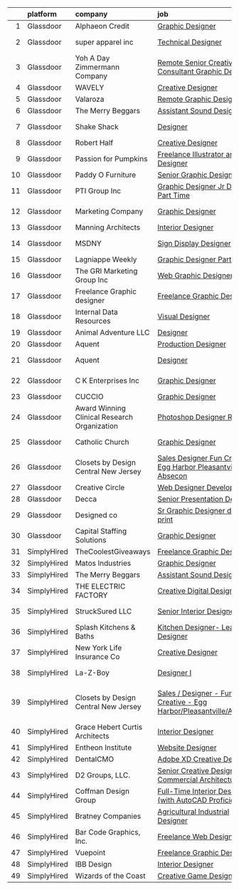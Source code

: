 

|    | platform    | company                                      | job                                                                                                                                                                                                                                                                                                                                                                                                                                                                                                                                                                                                                                                                                                                                                                                                                                                                                                                                                                                                                                                                                                                                                                                                                                                                                                                                                                                                                                                        | update_time   | location                             |
|---:|:------------|:---------------------------------------------|:-----------------------------------------------------------------------------------------------------------------------------------------------------------------------------------------------------------------------------------------------------------------------------------------------------------------------------------------------------------------------------------------------------------------------------------------------------------------------------------------------------------------------------------------------------------------------------------------------------------------------------------------------------------------------------------------------------------------------------------------------------------------------------------------------------------------------------------------------------------------------------------------------------------------------------------------------------------------------------------------------------------------------------------------------------------------------------------------------------------------------------------------------------------------------------------------------------------------------------------------------------------------------------------------------------------------------------------------------------------------------------------------------------------------------------------------------------------|:--------------|:-------------------------------------|
|  1 | Glassdoor   | Alphaeon Credit                              | [Graphic Designer](https://www.glassdoor.com/partner/jobListing.htm?pos=101&ao=1110586&s=58&guid=000001835ef12ffdabc6f33160aeee0c&src=GD_JOB_AD&t=SR&vt=w&ea=1&cs=1_7c770f12&cb=1663745208733&jobListingId=1008151102778&cpc=AF1E4A3695F490BE&jrtk=3-0-1gdff2c17ia24801-1gdff2c1oj4jq800-abcd5ecee57e47db--6NYlbfkN0BnrYInERJ5Dx43upzuCJT-nQFJR1QZO1CzI9s0vUeUfJZWnSVwM6sTMepdAUS1r-9wI9vl2Ek6oP4dSSjjvie65ySAeIg1e3HzzAQLY8ZWgdJ6a5iEeQCfPiomXysthzUx8llpKf_VXs7LF-k3ViVgUgdRJd4MlhboPWphQFXeypCOREIRtirE0vFZV2gl14lVJOkxBkbT2tYy5QWKZDkKqr98ykf5qCKLIaagv_mbYco7kAQtB2ZlUlFUcXhbbyRU-luMAs1Zm0Ps4n1HLeZFN0AWwAVRXW8mJ7DtzoWlUCI9f2BithUNxAdlirB0TxcIEnuj2CrBcxhDWM6765UvJrMOnRkxQbi5F-4pjvlSeolKIXFyQTWRkZovAel_ul4CEiziycUqDS8V2qvB5wWqGdeDDS_zCOX8cyK1fu7emUj2A0cYqRzVOZNB86QbFYA0vMm1WzaV7GoieQaS9U0q0UuyRG-Yl-mfO-AtbpqsTRvNuVKx24ltqwqR0ig-PTXCj2X-TnJfPw%3D%3D)                                                                                                                                                                                                                                                                                                                                                                                                                                                                                                                                                                                    | 24h           | Remote                               |
|  2 | Glassdoor   | super apparel inc                            | [Technical Designer](https://www.glassdoor.com/partner/jobListing.htm?pos=120&ao=1110586&s=58&guid=000001835ef12ffdabc6f33160aeee0c&src=GD_JOB_AD&t=SR&vt=w&ea=1&cs=1_c0e226d7&cb=1663745208736&jobListingId=1008146285118&cpc=5E31031E1AFF45A7&jrtk=3-0-1gdff2c17ia24801-1gdff2c1oj4jq800-86c4b8706e936ec3--6NYlbfkN0AZMDDE_rUF_4N9WIh4-MOWnm0nFfJ3ZxrBrHEqz_nk43ryiagCaAsvSBCAsP8IHVmwjEBUZdJ6KtHhsgTVR0I7-owHsuFvM2rL8Tscngvk4iPHg0ipyPoukRoh9OqYcViVSHQ9MNGIxMrFtPqpCYVLIU9GtjoUT3p278QQMwDZnPE8nHD37B0SLLAYzKvoTaXfoizw5uRt2-CwELCRJZGWOtZOqsoVmXvZ0OyJT5Hi-CYMMzXEQ6_I9uX5zfnwS_E0qmpGlKocOXE0yB-sTqJlWo_I-ZruGgT794EQ1rFsSIlAKewsCvN42IBWcX9JYYVnnEd1UmaWCfz23V9jtemI1dOaSyPA2JIMfPoqFxKvUw0R-BcM2p64XzbxLvpqPZ6edwEUrTiY0sCzank0dBbXrz-yo-Eq1cLd64HJrnJupV3NZRwTY6XKqFeqCF4o1yYYQ7MXgpsPktAYK65m7ZJ5TLn-NgBIlQhJ28kJaTHom57klr7XkNNWURErVbdn8jY%3D)                                                                                                                                                                                                                                                                                                                                                                                                                                                                                                                                                                                                | 3d            | New York, NY                         |
|  3 | Glassdoor   | Yoh  A Day   Zimmermann Company              | [Remote   Senior Creative Consultant   Graphic Designer](https://www.glassdoor.com/partner/jobListing.htm?pos=111&ao=1110586&s=58&guid=000001835ef12ffdabc6f33160aeee0c&src=GD_JOB_AD&t=SR&vt=w&ea=1&cs=1_ed89db6a&cb=1663745208735&jobListingId=1008151880610&cpc=C19BE7EA145E205E&jrtk=3-0-1gdff2c17ia24801-1gdff2c1oj4jq800-61194d1946350c59--6NYlbfkN0Ae6Qmv8rNb3d5rEsMPL_plhvilYeiJERi7JqghURwQ9bm7MqXbBAiykq53oyuhTfuPYlFhF8X6HgwUoDGD5iKS4fjS8TWcE70hAqwUpJTB_osxRYZdE8qLbHwYCLVKa0Gde-vuAU9X0tJ7h4cMg25Wo5UlslE5_CfpadBdrIqtpJ8zLxfAXfRK85_Ia9fyuOu15uKRoKBmaWthM63weuPVoOSfxt5wBRyqbTmyzUYtD3Gf2yX45l1yVQvSdMruXun1GiYzIyk687Ha6f80Zspgf0nht2JuURSr78Itzpj9ZMIze5T_WLxb4-rGId4kB92qqdXk47x3pA1JowTGi4ZrphZfJl4iGP9lQvNDGOTthB6AQGgPh7fEd5dOBNBsV7oRpmjxmj0tVUqRjbIW3zAm2wMu5qj4Tp4Rb5LF6QHXThjsjzYTnsJQ9r33otT56s0vF1qLe7gMTg4NiLxynidtCZO-aePJyqnFGKvdYjyigzHZ9E8PNr6W)                                                                                                                                                                                                                                                                                                                                                                                                                                                                                                                                                                          | 24h           | Davidson, NC                         |
|  4 | Glassdoor   | WAVELY                                       | [Creative Designer](https://www.glassdoor.com/partner/jobListing.htm?pos=112&ao=1110586&s=58&guid=000001835ef12ffdabc6f33160aeee0c&src=GD_JOB_AD&t=SR&vt=w&ea=1&cs=1_ba862ce2&cb=1663745208735&jobListingId=1008142625068&cpc=56C4EA4A1A191A49&jrtk=3-0-1gdff2c17ia24801-1gdff2c1oj4jq800-737676f5c0154e20--6NYlbfkN0CFsUkZ6y3FSz-mlD6L7ejB8QaNpXOZA9zECJrBSE1jTBuhyi8Ho6Z4rULrzApPUifffnvidq19erh0reHKuG2LGc-PaRBg9_M0nqUEoXY92QLSLCyvHryPIiTvUUp5E52ygbl_J0t6Wlvg8176ui6xWQB72LXkP3TfZk74oz6EzRA-RHxjNBNckmwEB7dQDsXhuMhx4febKHzcLZAm60iXn3dxKYmCkdtW5PkKUbbQ0yXrhJ2jmJROqWiw-nkvFHajjHlbuK_o4H5ekS5dMsWaKv8fRDarvclX4i1F1CG6VvvXDN3h8B6Eq9jJ17-MFZdgvAcjeXZnkMQ_vuw0Rg2v1QhiZB9Tlc-HV3JZ7z1-iD8hQO93fGSrbnzR404pXFPH32e4h0hXaEJlY9_yW1QPmQud4BTO_WjqeeYOTnlgWg1OqXkyo3nqNzk834yKpR560lsAIpSskIvw3FXr4OXzCVdWmuf5d-7ijVH5cYOkp_8Y6knUw1J9NWNx8sylU8_MCvXdc89mKA%3D%3D)                                                                                                                                                                                                                                                                                                                                                                                                                                                                                                                                                                                   | 5d            | Palo Alto, CA                        |
|  5 | Glassdoor   | Valaroza                                     | [Remote Graphic Designer](https://www.glassdoor.com/partner/jobListing.htm?pos=104&ao=1110586&s=58&guid=000001835ef12ffdabc6f33160aeee0c&src=GD_JOB_AD&t=SR&vt=w&ea=1&cs=1_24daebfb&cb=1663745208734&jobListingId=1008137095936&cpc=F41FEAB56D215062&jrtk=3-0-1gdff2c17ia24801-1gdff2c1oj4jq800-739c9d6a71a72283--6NYlbfkN0AtR68e5gWpPxoovZgA7Udo-dcymoK0NpHFMpIgh7LYz-pALWxTaWXT-7nX6wHhEykZksmTZ5JhukyEdmiwSHwtQSTcNlpGPnpfI2cuG4LXi6WsDZ_TSUR9qkC-NbKGV2ocO6SwTVsqb7RocpBRdKx9nQofAPWA0z0YUS-MicLQY3jgsOcE-GQkrx9SQBB4eBN6EuuyJegU2FXWeYOOPXcZ2vXqucUlA9xill2Sjn5B3lR7j8ch7IgdyYykk2m5Hukz7DouRa8o3Omfezk_ubX691lt1aGez3TfTY0suGfF6CPRLRVVZbqS-KHYvykLZy9v1mq0hLMMCo3Br2v424EupSYoQjgt-fSO_gXFjxIxVe5G44c7gnkCUpUIj7_sq4u6ZFWjY5yDjqKiJ0W5GHhviLC9-k9U72hCiXFWwgNjsfTlhgd77x1FCAUz0NqfQx5vnaQRLD0R__frr1vLP-9nH-TiaU9UF_RVKJfBu_5SscVQYs3QroQdONVWNIOA9Ec%3D)                                                                                                                                                                                                                                                                                                                                                                                                                                                                                                                                                                                           | 7d            | Remote                               |
|  6 | Glassdoor   | The Merry Beggars                            | [Assistant Sound Designer](https://www.glassdoor.com/partner/jobListing.htm?pos=102&ao=1110586&s=58&guid=000001835ef12ffdabc6f33160aeee0c&src=GD_JOB_AD&t=SR&vt=w&ea=1&cs=1_ba8a14fe&cb=1663745208733&jobListingId=1008149306143&cpc=1160948BCBA38B5B&jrtk=3-0-1gdff2c17ia24801-1gdff2c1oj4jq800-04f00acba78acd55--6NYlbfkN0BBGG9LMNqL16EzDx9S3nKk4b6IwprgSJginr0DZD_oW3LpRtTNiygcE9IfHm5Gb9slpjT-UzFBGnIkfkE5vHD__58gsgAsgjAKlwWhzdKilxMWIOFSNG73XbKSiSbhgd5gieRThxTsLn8DF-uisYywGFmbEBQQBOKMw59W_wQHg9VqHqJ83qLbDEY5qqWKt8rf-7qZ5AJn1Zr-qwQPAXj1o8So90btIh7-J8qh8OD9D6JiEpCxikv9H5fTOAbdxdnOFV31QNTyAI8otTgjA_Ykiyeg3S5jFzTQ_q_4frcQiZ1KO5m8aO0stmG81Qxunsj8mShCQVy8Z7HdS6ppZoyu8D18UMIWdlIjSLF7XMcJyhbKGj2P35Fym5FVp98RHDGRH4mGGgOPEyRvytbn8Wg-bCMWVBsWSTGLvdCg-RN85wr_c_cp6T7v4MTRrU_wh126qSHDiuG2vSkh8FzhRPaNm3LpIm7gNVa9NdsjRNZ9v5nHVjTMMwQ-NKt7gLI1h_DJIMLv7pK8GA%3D%3D)                                                                                                                                                                                                                                                                                                                                                                                                                                                                                                                                                                            | 1d            | Remote                               |
|  7 | Glassdoor   | Shake Shack                                  | [Designer](https://www.glassdoor.com/partner/jobListing.htm?pos=116&ao=1110586&s=58&guid=000001835ef12ffdabc6f33160aeee0c&src=GD_JOB_AD&t=SR&vt=w&cs=1_067230a0&cb=1663745208735&jobListingId=1008146294484&cpc=C891152315FA1AD8&jrtk=3-0-1gdff2c17ia24801-1gdff2c1oj4jq800-25089daf04fc476a--6NYlbfkN0AUow_dxMS_v80f0u0K9MxgQayua8bWJUgZcUej3_6JYYtfmhx5VHDKfESYDm4fPhmRMVcpxknWASeDiYikyA7Zhjf2TWyL9p2C4yArcFle7yoIvXC-hsuK-25XqJtKQsyP_CgHTUkCMuPalyy74Q-oOHQSngBfwY4fjilEYHyPYQbid-rmXY-NtHKBlvODIMHBu41tmQppACuK6AFqrU7oCydzTHiT9eBwlOj-aPER9o_QVMdEvMcYZCBpSroU54Oeri7Mep-rpyaKpbPveJk4qPTbIwkUsJD5f4Ka3koTAAnUioLnmQX_mJiLdEDZfkxhIS6sbzoEQ-fNAD9RpMbPmyXw6l-GCq4vtZxRznQBk7mcafBTt5aSv6JkqvqBLIm-Uj67L-kMaNoeHVvnEs0VOQnMfGMJycWe7NIHqLk02F0t0mCl9D3Audwr_AoXEuGEgSRR9fiWNGKG7zk1LAYlCzx9FFlwy0P4Z46yWRwUBNWS42o80zKHAH7Z7Oo6kMQkbhVg1H7znEPNrSnh_M_tdCXr8qitrhVv6X_q9gd-DvoJHUEP_qBm-CNoslNhLeB0nvfuAUgxUqu3q1vU6ue-duaBCbz-VxpsooTsQv85A-Bw64JnEqbpltiK0LwTqHauMaxrNK97FZUUupuMZC5J1tSPFX5livRYHXqDbuo1sDragRGZzkT0CFk-9V1UZ5B7rJSvMmBvJGhnGh0L9m0WcJfj9yr2TVZqoQVEnqfWlBPPGT6vJKkbqo923ypzhToM3yGxLfmKVuAdFhMDa6GHDhPIWfhuBZsOXMYlbd9APsSEOgdZ6ZWRm3-bNyPH0gMTSMLz7ttLMNvb0PILwam4kY7k-WqeVOGsvTZJknINulFXXb-5OFU7gv54gKSbsuEgQa2nCq_-0oP1PhXEp7xyZ8D3KcoDUlUfUXDrFnfZMkm3c2eHPS-HDMTZscUZ8GwmTczrKfrlstYYv2pR5F1astF5ZLUQ480%3D)                                                                                                               | 3d            | New York, NY                         |
|  8 | Glassdoor   | Robert Half                                  | [Creative Designer](https://www.glassdoor.com/partner/jobListing.htm?pos=130&ao=1110586&s=58&guid=000001835ef12ffdabc6f33160aeee0c&src=GD_JOB_AD&t=SR&vt=w&ea=1&cs=1_f8f2964c&cb=1663745208737&jobListingId=1008145465086&cpc=451933188B21919D&jrtk=3-0-1gdff2c17ia24801-1gdff2c1oj4jq800-dd9eb1a10e487358--6NYlbfkN0CpzDdaQkua3np5pkmj49lKioZwmwxQ-yx5plwbYmV_My3ZZxK2JCK7y7YJJGYa-f5aOOQ1xL93J6HykvCjSRdpge20ISzulRd3OVaupE7j4p2G_Ol_Wtu8UwbdzWWCPJ1cvV2jPKjUmtA-PoEijgl_sIEe14uQBhH9KdIn0EfHgDB7OWE3RJORVJhZja-xMaD2neLsVh_LDsC7OXL6oXFlqcQtTB4BTS4Wd7frn7WM0BQJuPZAK-diAlNsDrJRbZjUUb6yKVM6-iLmF6ULfI8FBQ-wKiu-ER0y3X2aOLupw5C4xlXDjIKZUyQ3Xi9mEPN5M35fJG6Ajd7griQqWjKRw4aMcTxKa_BCLZv9tPB4DYZOTpUfZ6v6RArHuwmCND-hlKHxzixmK6OxgI_uKb2-GT44GUYCMGWFIb94dtgWOajWHl7R4ySewQTkIJ2Y3DrioU03gwI9Q2qj7iqb6DbeT6Oul1s0pfO2M6BbymamHOG4RbwQWBPu0adCrhgl6CkiSFi9OPxQK_VaTzlzGL9IO7q4Zy7QgrFGJfOj5ae2Np2ZLKB486Nx)                                                                                                                                                                                                                                                                                                                                                                                                                                                                                                                                               | 4d            | Duluth, GA                           |
|  9 | Glassdoor   | Passion for Pumpkins                         | [Freelance Illustrator and Designer](https://www.glassdoor.com/partner/jobListing.htm?pos=106&ao=1110586&s=58&guid=000001835ef12ffdabc6f33160aeee0c&src=GD_JOB_AD&t=SR&vt=w&ea=1&cs=1_680565ae&cb=1663745208734&jobListingId=1008142501864&cpc=9952A63AB06E78AD&jrtk=3-0-1gdff2c17ia24801-1gdff2c1oj4jq800-cabef8bb33a4994e--6NYlbfkN0CzVAQYtex9S1R2QLc0Xyj6lYttv3D_Y51x49CHEzXSZumscN-DqIU17Pda3dMT2fVgAslIp3E0ZsJZBCYcE34-xNwff9-2KoDGAflD_8umQYm4VevR-GNBUSNsVf7TrIMBPT5pqsNF-uCyDFmQ1jpNgQsCxZERVMtA9wijwovmP87W7HsFouWiv5Hvs0hbMUW3WeKEWd1V0lKX0m1PzVfTxixNWKmphKY7vkqQZz2ZPSjxrm6G7RqohOM0mNLjdQABMD-a9l0Nqd9pUNQgnct1GJgf0pRpVQD8joCPOq5f_VA3KByGdm5-VOmmOydTCmVogc-C1d0iUM6qB-FlHiCmQg6t20b5wFe8i35jdyuMFo1fbHJF_hhBulaamml7jFJK-qbOql20OGhv6Q-LxlvPAMuxPRjipMtV5A4kTyYTNXrfmtNvRkXNhib0hR0PvKkclykbX8PXZhhYOC0OSGqtIAY5XgJEVjsGVjM8W3pEsrilxuWsys8k0-W_9mjhE6rBmQn85QE-tE6hhJF2VDKD)                                                                                                                                                                                                                                                                                                                                                                                                                                                                                                                                                              | 5d            | Apple Valley, MN                     |
| 10 | Glassdoor   | Paddy O  Furniture                           | [Senior Graphic Designer](https://www.glassdoor.com/partner/jobListing.htm?pos=114&ao=1110586&s=58&guid=000001835ef12ffdabc6f33160aeee0c&src=GD_JOB_AD&t=SR&vt=w&ea=1&cs=1_d5b0c65a&cb=1663745208736&jobListingId=1008149251848&cpc=7E331B339EFC28D0&jrtk=3-0-1gdff2c17ia24801-1gdff2c1oj4jq800-6a7ec025a3739980--6NYlbfkN0AJ8KxU8YcKWv19ZAJg1gZs_ENVde375q2XQXpo1nqEGI0gplOdDt-fjR49qSvL0E2pyrFpuo1RTb2ZCLabSvUzYJMKRmamBznCY6emD5djvLMS7j256LzFoZ-TWCYdcLudowcnW5OAEi4lH-IPlrcBm0YO3UN1Dn_t6ZLARAdind0W1ivsRTkdFrzQ6Dh7HNBpZD9GawEBKgrqzShUAd1TF10OEcYziBtL-vcfVf4Aw6tBcMQrQOcxajm322bhWEtssTFUfsDroEOrRkMm1D-X3XXETHAIrE1wJdSyUDG2YDaTAcoNxh04M4aoMvGkLbhoMaDNtAX333Dm_QSPER-O1Nh6t4YogE28vfGx17WE3n6_dS2bhvwf1MLGGAlaJf4wBCJF0OPg7p-gyje9O03nFh9I3h479CpAP_7Y7k8lx-Eu6s2_dSAoUQta-Fzvh9VhRanR5JBHR1KTOZdQs_Cvp6vnz2oAqvO0KVFNGtuYOLT9_gvKfvSoy-fEa-z2zm8VC4hf-Cvozw%3D%3D)                                                                                                                                                                                                                                                                                                                                                                                                                                                                                                                                                                             | 1d            | Phoenix, AZ                          |
| 11 | Glassdoor   | PTI Group  Inc                               | [Graphic Designer Jr  Designer   Part Time](https://www.glassdoor.com/partner/jobListing.htm?pos=118&ao=1110586&s=58&guid=000001835ef12ffdabc6f33160aeee0c&src=GD_JOB_AD&t=SR&vt=w&ea=1&cs=1_5acf9b9d&cb=1663745208736&jobListingId=1008136531111&cpc=9FE5D8D7282D4400&jrtk=3-0-1gdff2c17ia24801-1gdff2c1oj4jq800-d9238c144ba47ad8--6NYlbfkN0APToHrk7ILONyRglvlT3LJMO76dZGJsKlG8WQjsY8CqzJJDeCOMXQiYKHQ2KF79ji3fcaagy1EgP3UZSMxkLharUliBRbhwqXrYIeceeRntOTsDlw_-iiFMhq1dc7PN945hUwtPDgSCJFe4nvaZ0AqWIC_B6UlnC45WgbjMgV6HWFsPe3qQ4khvulSSnmaN_mUF_AOwBctuyQTLYDYrao8NHINXxcNrjUiof332SK04k4MrpYj76pCQdb7TnCwgoXCyBR9Pz5VnnWFDQPZNE_FL57k1oRn9tBCWZ9-uDws5trkVAKa5-FVVjUl4m0vBIzDz3GAI0a0lckoT7OnhnQrqK_bfj-vxKiubk8X9qKdB_Y0l0H49O7yRImGw8h1S5UTIQXjkVsn1fBMLUrDvBmNgcs-x-v0blgh-Reok_ZmCJ5P2HvOQEb0I1797kLB2uZMQflD2ol6xccRsn7eHOQm3TsgjtpFastAp61RGIar777jJCovvZYmLf6zrgFoHxicQWy4DBNCjQx6gE50dyi1ek1IuEhridQ%3D)                                                                                                                                                                                                                                                                                                                                                                                                                                                                                                                                         | 7d            | Chesterfield, MO                     |
| 12 | Glassdoor   | Marketing Company                            | [Graphic Designer](https://www.glassdoor.com/partner/jobListing.htm?pos=117&ao=1110586&s=58&guid=000001835ef12ffdabc6f33160aeee0c&src=GD_JOB_AD&t=SR&vt=w&ea=1&cs=1_719feda8&cb=1663745208736&jobListingId=1008151218752&cpc=632C08DE5A4EA969&jrtk=3-0-1gdff2c17ia24801-1gdff2c1oj4jq800-a0d293e27cee9ad3--6NYlbfkN0DXLG9bfarLNy3dwwSto4bCRdrhyq6r93n3GGWLCE-j5V4DRicMWks0b-Lskg6DAAtLKDyGVKIDBitOfQ_iolFTK4fMTgFikmH3g-0Iqtfe251-eaB-lIkd3d8_AkPnW9H2K-w4_7NGNJD1Jl1ZNe0QYi4D9w5XN4qwKO7nIp854AyF-F5A06Pn47-rf7NmcYTFOAYRt6bpISJXOzUEsYPrYso3FkAZna2rWS4_KThlzl1-ch4ft2Z-sRHtP_BZzqSdDLlO7I0HXsFPfGrEqVEHdUuP_hWd9LyvVFJd9wJS2aDTBMEY7rkgkGgYR2n9SmaKkct27-U_1PH1jYOOq57BZliC1wtYR2tj52IguPvErYg9cbdx3aXdD1VhO3s3EK7X6GtDT7qOP7Sa2kKOC3RQilj0zkA_YxvShvm4Ls6Cwm--_99rE2MUHzWhrz9KE-FcEEvE3HyyvAOzcC7d0lLjKyL_0Mk9-aYWHci6A9NDJ0kGuivmTPqjixSNZk6ZeJvE8d0xzE6EXA%3D%3D)                                                                                                                                                                                                                                                                                                                                                                                                                                                                                                                                                                                    | 24h           | King of Prussia, PA                  |
| 13 | Glassdoor   | Manning Architects                           | [Interior Designer](https://www.glassdoor.com/partner/jobListing.htm?pos=109&ao=1110586&s=58&guid=000001835ef12ffdabc6f33160aeee0c&src=GD_JOB_AD&t=SR&vt=w&ea=1&cs=1_9a384e79&cb=1663745208735&jobListingId=1008123817556&cpc=9DC6E4D8324653EE&jrtk=3-0-1gdff2c17ia24801-1gdff2c1oj4jq800-809fe47939f1eea9--6NYlbfkN0Cw5dqtLiUyrSskxRiahRxS1PEOphu4i8unEMRCW7cMdI_rWU3wsnYlQgXGIWYw6qUmGNeSgA1b4-aqedkCi9U02Dat_MNVNHspGeMAnm2gYdJY7Dr6Bx-Nke00m7GINorD3gpkTCzGfLfaXMbO5GhZUpgOuRMhVSyaOgM8lcK7uAWhOeQJQgY4y6pt9Mn4ATGVcB7smWdg30J7HneGHd0RaCRYCwIZaiECOM1fBQWX7wA1ILK6Jm6fyCb8eYUxjQcG5gfS9AG0CS1ut4HTlxttzh6XghV1ktBJXePbU7t2XRf4wyCON5gOaUB-zfYjVJSrCMWLnxXTxEaYCJD57j56icv6TZz406kqE0fLTpju0GRTcp8DiAeTNLIf1IxkaLCd2n_cMvva25A1uKoPkuq5DVtvGyjL3Qakic8g4If8-QOoNI_VZEftZaNi6IR370wAb9Q89iw_y7_NMDngZRNhBIdjTlZz48U0MJeZO2wS8KyCgFpdLdqmYpQ24FDseZU%3D)                                                                                                                                                                                                                                                                                                                                                                                                                                                                                                                                                                                                 | 13d           | Remote                               |
| 14 | Glassdoor   | MSDNY                                        | [Sign   Display Designer](https://www.glassdoor.com/partner/jobListing.htm?pos=108&ao=1110586&s=58&guid=000001835ef12ffdabc6f33160aeee0c&src=GD_JOB_AD&t=SR&vt=w&ea=1&cs=1_d0ee0122&cb=1663745208734&jobListingId=1008136297224&cpc=AF02A54CD0F60729&jrtk=3-0-1gdff2c17ia24801-1gdff2c1oj4jq800-df94da1ccb595409--6NYlbfkN0AWwfTtop3SFTjl-sl5d4TBXLs8AKJZxNua0zrziULpBzf6388kAHwiFAYQO_UDoeuEGrpjvLEwmvEFzYFC68N12iu0Ztlx3JJjzhY3oWeCwgutGUDKcHxdGkqWqm4u-i19BqCHi18qg4Lmp110bBZtxj4th8X_uCf9QLke4llg0IQ0EC-LgWATD-3N_Cri0qgYLmI8RY59SM2llUhd14N-Z0mKM1sIsJ9InVziEbEbTEqLCXBEktauX0dHzMwkDS1TfaOOSicWFJ9CIvhpWFpBQ_5KMyheBSPbyqkvO89I0lAJD5WXtV5T18c7U5AeZXvlTv2d11_7Q7J4BmxK1HUal1ACwaQoxOsalar40ufl9FqTpPWlzQNCavyX7BoJXgu6Fy_I6Pg35Y5TCTE2yaOAK5VCQlwdYvuf2d2XuHINpMIIBrZIzbZKJCjLc0obTn_3mm7f0WbXcigun1Rx5PB5EkUYnBKh8ZHgZJ32znkVIgSm-TmqNFIeblyckOgOZWZjMp0EmfR6HQ%3D%3D)                                                                                                                                                                                                                                                                                                                                                                                                                                                                                                                                                                             | 7d            | Hempstead, NY                        |
| 15 | Glassdoor   | Lagniappe Weekly                             | [Graphic Designer  Part time ](https://www.glassdoor.com/partner/jobListing.htm?pos=119&ao=1110586&s=58&guid=000001835ef12ffdabc6f33160aeee0c&src=GD_JOB_AD&t=SR&vt=w&ea=1&cs=1_6086cc05&cb=1663745208736&jobListingId=1008149328178&cpc=14D5209370AEC984&jrtk=3-0-1gdff2c17ia24801-1gdff2c1oj4jq800-3da6734a61193ccc--6NYlbfkN0Bi-g4OEguhQEx4pjzkmulzkFDPdVMQm6g82nLRMcVRUPhuZxF0TaNmODI1uuW6kz_YCmKFcc376lzpIRjZSxo5pEID9gPYjfdmUUJFwrGk1rREgVMIkeh5kGE08foN84hiUXVOK84a6_gEAlsYh52i__W1576AwKL_TfH_Y6iw7Chm_Oi9u7bgjxEAkaWT1Q1Ag6kypkrftEtQdZrfOeMkncjXYQwi4jK8arWuaqPEN9aViHvuP5_isV20JiOC2FViZBsgevZ63xF6rrJMcR6h4pR6oaFYX_1mHI0to_JKLJf9JWdD-0U0UNZaUNzvi_InjjyMwVZiOxR6PZaWrkuAIIOcV7bE6m0dJx-11LMtihsEt5_hPNnzlwdtjxYCZJZBv7YbWNZEfsp0oeH76fzAt9Znh5CW3CAxwKSFVY0Rb8uvcpydH3L0UyYZmFO7wqhZDkQs33K4QosqSByO0ncu7Gr2je_KtZn7diwcdrKP9C28DT4i84LEEFsoMfoxH31nVGp8mQNYuZjFjjjIwwq6)                                                                                                                                                                                                                                                                                                                                                                                                                                                                                                                                                                    | 1d            | Mobile, AL                           |
| 16 | Glassdoor   | The GRI Marketing Group  Inc                 | [Web   Graphic Designer](https://www.glassdoor.com/partner/jobListing.htm?pos=115&ao=1110586&s=58&guid=000001835ef12ffdabc6f33160aeee0c&src=GD_JOB_AD&t=SR&vt=w&ea=1&cs=1_e58ff2c7&cb=1663745208736&jobListingId=1008151346830&cpc=9DC6E4D8324653EE&jrtk=3-0-1gdff2c17ia24801-1gdff2c1oj4jq800-4d2276e35a3fb928--6NYlbfkN0DeyJ4CP5CzwT7broxeUwKBt3co1QwKwWitRQqJu2WRZ_cVdmc-MMSgdAU2kJHo8wG-4vK7bKBsCZ0XKB8_3gSCsTpQoYjnFYansRqHhWmmDgYrj8njH8_osi6gtiZ7tpiwudXJpsdnNfhiJDCEHuT7tDTkPc88DIbYr-J60T7uVtZORV0ftbuY_Yt8V8HkJirauuBAjOmK5yfBDfDCv_BTm7bzHAscMk5rAWsgPSyWqGSWFIZLdAWWYl2b6BqV2K9jGUq1o1d8KewmvqNj-Z3MbvUdiaCbUluXNXn-fmPqgxTZJt_C9FD8j_JtwG4GahHYSwlYsd-ssx8U41aTB85TTEltf-dOKkyp-VYKX1dW1UB2CsF5_HTXXzSgAd2KWR_EzFj2CjlfED1hAQ62_hvjbOTaWkweuPvD7EnXEDAVTcY5a-ldAeOzhdW_Q3IB-DH6yMUA7zTQgJdVT3a9F5bK2RRY5bjePslgVuMWQTNIuGZUsnuS7Ea5DOWy-SMRcCtkSn_os7gdDA%3D%3D)                                                                                                                                                                                                                                                                                                                                                                                                                                                                                                                                                                              | 24h           | Remote                               |
| 17 | Glassdoor   | Freelance Graphic designer                   | [Freelance Graphic Designer](https://www.glassdoor.com/partner/jobListing.htm?pos=121&ao=1110586&s=58&guid=000001835ef12ffdabc6f33160aeee0c&src=GD_JOB_AD&t=SR&vt=w&ea=1&cs=1_45492949&cb=1663745208736&jobListingId=1008136219126&cpc=654405A9B1E0A9F5&jrtk=3-0-1gdff2c17ia24801-1gdff2c1oj4jq800-9127ec95331c808e--6NYlbfkN0A3us1cpekpLUJeyICDXy5AkA-K3JRDDdBJ2wnw_4a2uaNrzkJsNavZz7iGqJKhOP_LqMPtys_-41LjEPywQx0S6Dx6qi4OgiiTbZagQ1yZRc6BLsurRhavCzR6IovJNHtSn821F_JcSasJcgNfis7uCls1mtswnsxar1Zv2XnwB3mH3MwKdbD49D0GAxasaqHXwotoKvf4f6GbI6KpinmI_WGnuvXcmfpISPJvID36jNDRZNlPSIFXdsNHe60O-JulglGc_MJ-kz4-Gdu8bWJ6E-3qyFLJRc7eslILkNg2RXdMqgNkyID49HL-VpGhv1ZHvQq8rtlOEptKh48U3EplBJOLdtBPpivcInh-hssih-CaJlpqzj0yjGin4bFNieFcuhxUi8mGxvmzcX6F_UzXuef-dfQ5HrMZandgvLc2O4BBgbMK7QvWj_mA-bRfL42KKyZ7NKMfhkSdugxCJPzMoscakijyctLN_RWv0RjKqZ7Ooqk3N4IWoXGcYRMDMrRivY7tINiMsg%3D%3D)                                                                                                                                                                                                                                                                                                                                                                                                                                                                                                                                                                          | 7d            | Austin, TX                           |
| 18 | Glassdoor   | Internal Data Resources                      | [Visual Designer](https://www.glassdoor.com/partner/jobListing.htm?pos=123&ao=1110586&s=58&guid=000001835ef12ffdabc6f33160aeee0c&src=GD_JOB_AD&t=SR&vt=w&ea=1&cs=1_d49ac658&cb=1663745208736&jobListingId=1008144747742&cpc=9908D8D4413DBB8A&jrtk=3-0-1gdff2c17ia24801-1gdff2c1oj4jq800-4f85c4946241a77b--6NYlbfkN0D-IIHpRgNhhiguU_t6VlqfhfFf3-SclHiEW6RanCpGL8wFVSAuk-AYI9mZ-8RRobdSsNBjI_YL_T6vgtWjjpYnO6jHzn2yzDMqO9uVUSI6dTywGxEXfqAEn_gSOqvJuYR9q3m2dtMdRBfvhUYTDDt5uezfNUcst87bHAGPI7DBV0QruRXBh4TxhoB1bo671sFWlwnwUKEjqbIEeAKAqjlItFpJLZKyMIw0bPJ1A9pLZcg_Ygs0x_E0gszyMTc_-DT-wzvlS60r0vfhAbTPt-PmWda7Tidh5M43ocqGn9UyYvqwU_oUWtNpSw0AYZljikrza1wkdzgl5TARKU3MiMCW8TGZPz7l9TmG0AcxxBD_1-hqlUBd4ncyfhAp0v-mmVrqmttCJzxiK5x1VkdYqyWZBc5ZmllB6WpYqT-fZ5GvAkqvjt1YFtxZPKzJmzkr0sJhSsV_AHZpC4OXWS84ha3SF8iWFcyu9wUkvhLRoVlVjIWfTLFuAHeyAMgt5pTLC58%3D)                                                                                                                                                                                                                                                                                                                                                                                                                                                                                                                                                                                                   | 4d            | Remote                               |
| 19 | Glassdoor   | Animal Adventure LLC                         | [Designer](https://www.glassdoor.com/partner/jobListing.htm?pos=113&ao=1110586&s=58&guid=000001835ef12ffdabc6f33160aeee0c&src=GD_JOB_AD&t=SR&vt=w&ea=1&cs=1_df1d99d8&cb=1663745208735&jobListingId=1008142599857&cpc=9FE5D8D7282D4400&jrtk=3-0-1gdff2c17ia24801-1gdff2c1oj4jq800-4cdda9c1c412b6ab--6NYlbfkN0CqTtfKULAIY8G3emtqEe2eFeDBhpSrE3Q9YXdTXeY-yP6IoMhZvJZAYKvxLuAuzqarsoaYDQmhhue9nn1Oii2osifnc1u1JOrsKl1138YxqF1xpILDVDe5hJGnJG6LAwKCTiVO2iMLcrJOAxpYDTrSVFngD8hKem3p5v6Ro5_qPWAzAVmFHuFuc3Lz7S2NnjlmRoM_7A9z4C--ogAGr7HL28E3FAQ5RqTDDtnPCFH1SnI1p_wZk5kG3cjxuPISd_VPMsc5g1Xcl6mii7tUANypnUQKfGWd2Uzh6370SkCVklG8vI9x82RMGpvqISIFzccL5J0t1CBm-P-7hjtv-X5LteuzALNxsL7hXJr__XlwAAjLcPU3Y0HEHChGXGwO4dfH2zgzVRXc0ulFMnUeTL0HFCnkkwGn_XtFcD0kgC45va4hEo88Tk6v0diL384ID0LIiKGakkolnZY2762ZtCrFCh4iiT6EF3tcJsPCYO6h7eSGUpsJ836CsOfsy5a0pwqO7Is_2g2fMdJtBK5c6rKC)                                                                                                                                                                                                                                                                                                                                                                                                                                                                                                                                                                                        | 5d            | Hopkins, MN                          |
| 20 | Glassdoor   | Aquent                                       | [Production Designer](https://www.glassdoor.com/partner/jobListing.htm?pos=128&ao=1110586&s=58&guid=000001835ef12ffdabc6f33160aeee0c&src=GD_JOB_AD&t=SR&vt=w&cs=1_1b7a78de&cb=1663745208737&jobListingId=1008151883837&cpc=A65DF3A704A48F9B&jrtk=3-0-1gdff2c17ia24801-1gdff2c1oj4jq800-c69412f069b1c3a4--6NYlbfkN0DMrcEu7yrtATojKJA7cEzGQ3FdRGWLh0CZQInL4ECGI9gD0Wolx9R2v-Aex0-GK07cSBnfUszu2AnxXsaov5wo0PeZCktc3L4CZdHUG1NVHS9Er70McKiHNKo-he96JT-DXwKhOjlc4NEpKmyrclVB-hE73loopn7C9d7UaIKlVMMTsPWYa8HtJKypfHYITA7pk7bsbvVOV8LXB_jbHma17Fr_d6eB7Zsf6Bvow-ob-HYqyRrJhFJDrWH3SJj6J3oZu-y-tSLZI_UOsLvW4qYVSD-apOdERzpeEUOrKLlf1_soPmMATGSh0-L6RJ5NPs0y23xYGT7GQwk8cgGuD1xb0Q09lW02pkJBtfdc22QLARtmGUYh0w0GqlJl9gbYlb1-ekF9fR1UXHtERmBkxN0LLKkAjvRcTzNNZwI_u8Ml16qUSKefQRg2vBkp1ImHe205_IfzwVytjLLjJx_9p1bqL3R3ggUP8pc%3D)                                                                                                                                                                                                                                                                                                                                                                                                                                                                                                                                                                                                                                    | 24h           | Boston, MA                           |
| 21 | Glassdoor   | Aquent                                       | [Designer](https://www.glassdoor.com/partner/jobListing.htm?pos=129&ao=1110586&s=58&guid=000001835ef12ffdabc6f33160aeee0c&src=GD_JOB_AD&t=SR&vt=w&cs=1_03f871d8&cb=1663745208737&jobListingId=1008151883627&cpc=9DC6E4D8324653EE&jrtk=3-0-1gdff2c17ia24801-1gdff2c1oj4jq800-7db8e096a8985241--6NYlbfkN0DMrcEu7yrtATojKJA7cEzGQ3FdRGWLh0CZQInL4ECGI9gD0Wolx9R2v-Aex0-GK07cSBnfUszu2Gk3epfCXYrZ4lbPtyxSeKVuPP2UXqGccySQYbB-NyVu3obzJBtF839FmcyuzDkiPWiSpyuyU9itCTSEK-2MxZg0CTxcMNvMJVthR8vjua2jnrBh4P4FJ6vNP0MBB82eyumSYCHAvWWZ9VdG-eMzz-SIQrSwAw3VbCJaDcykiQC3msCURNar4w69m_D9w-8K7nj3jIAye5LPJ9-LnFzhAn18djN_8SdD2QUKq6OrWnD7DncIQTv_aCnC_gn3ExX7E8lA7nbfWiecd_rO6vLADoWiuW_qMmH-_6YAoh5HenRF22X3ae8rd2XLxeMCHK4mdZWgPSGpojyqUvWwtH0p9RV8jG7gHRYNGOLT3_LVHZ8p8wf3c34tzSHFfQjwzjWw3invRpHeNwXR)                                                                                                                                                                                                                                                                                                                                                                                                                                                                                                                                                                                                                                                             | 24h           | Culver City, CA                      |
| 22 | Glassdoor   | C K Enterprises  Inc                         | [Graphic Designer](https://www.glassdoor.com/partner/jobListing.htm?pos=107&ao=1110586&s=58&guid=000001835ef12ffdabc6f33160aeee0c&src=GD_JOB_AD&t=SR&vt=w&ea=1&cs=1_9c209d49&cb=1663745208734&jobListingId=1008151497357&cpc=6945AE2F4B03E059&jrtk=3-0-1gdff2c17ia24801-1gdff2c1oj4jq800-58c0b115f9019753--6NYlbfkN0CdcVd3SDA1nO7RkKTAACmPV4xEt72Vls8LI2dqcgyOeEuvNHGnNQzqNRUJJiTMGFRSEAbsfCGhGZS9Vw1ZmdKXuwPCjjciR2I5qd2oVoBxygvB56gjN6oUENvbqQ8fQL7rdluIcYzWSu-OVoXOwHSIGTw_5haLT2JiBhVxAlkobCL9u60yOvQpZKLSycbZ7iAfFnovYQ_QykM09zL171tAVRGWc-YpWXGEvuILLlL8HJN57FWEWyr5zTxKyiEy-lpnI3muL-z2NyaYtQ1URNJo8HSp6vY0SrY4BE1Bbxs-56zexMJ8Puhfp_dDm0D4dp6UNHSoup4knjg5SH93YnWlC2ao2lqmUIiu6_euHDomv0lw6rj3tfwmNg5SGbufcMgcF22_SiHNb3DcaGKcf5JlIwRFDia8THrG7x3Kp1vxY9WuGELsaGUXqQS3sXhgoQ9ag92HczGX2B4i3zJ8StiNkxeNo1iwnPC5XUJ3-euF5UJk104NzsbRjJWiHJnbqO-GF0yLlb6wEg%3D%3D)                                                                                                                                                                                                                                                                                                                                                                                                                                                                                                                                                                                    | 24h           | Lone Jack, MO                        |
| 23 | Glassdoor   | CUCCIO                                       | [Graphic Designer](https://www.glassdoor.com/partner/jobListing.htm?pos=122&ao=1110586&s=58&guid=000001835ef12ffdabc6f33160aeee0c&src=GD_JOB_AD&t=SR&vt=w&ea=1&cs=1_4dd70d94&cb=1663745208736&jobListingId=1008137040489&cpc=9DC6E4D8324653EE&jrtk=3-0-1gdff2c17ia24801-1gdff2c1oj4jq800-0583131a7c05c2f3--6NYlbfkN0AvZsjsidFdy_SbrA6JjcMGZ6PT0q6L2PYYaf8IP8Fl9rwrifks7KW5-U3TiaQoY-H7GjBm1qZ1N36QTbxLGuwLxV3asbla7caoSpmr91gaGgE_wb7wYpjxaBCyva2SAu3ZMHIAV2Y7BBmy_8_j9H12hv7cUGBcod4sfA79qDvVms-CnDnz36r2PinphPs-cLfYJBy3HVAsQunnntwmmwT9gzWumt-0wjs9k4wr9wR1GL5VubTPba_lNdypPN673lTNuo8Gh8_EXe19t_Ffus_nPyWFHTLborLfgj9IkIrmNUhC2knyodWvogas_Z_HWxOKksJs2AFTPdXTnby7gQd6RSCCDUU2oWZWq-gCgM-3juYqKwC1Bg8tjLBTQB8W_EhUwjSVlfi--zQaS-twzKN6WQR7vD7qnkOMMr7xYMtVUZ3PneJlcKrXQnSCZ4jmZ7ibvTasRvGtkacdvRmsiCdT2MCnHTMEY5YJxX8x0OG3oGSNb9PjUezGgKKibesAdxI%3D)                                                                                                                                                                                                                                                                                                                                                                                                                                                                                                                                                                                                  | 7d            | Valencia, CA                         |
| 24 | Glassdoor   | Award Winning Clinical Research Organization | [Photoshop Designer   Remote](https://www.glassdoor.com/partner/jobListing.htm?pos=103&ao=1110586&s=58&guid=000001835ef12ffdabc6f33160aeee0c&src=GD_JOB_AD&t=SR&vt=w&ea=1&cs=1_08499494&cb=1663745208733&jobListingId=1008144475055&cpc=39A4E8CE329AB187&jrtk=3-0-1gdff2c17ia24801-1gdff2c1oj4jq800-408acba2c8c62e7a--6NYlbfkN0AFCFO55fpwWo6oa9JKI3JcI2oWVPcccBj9Y6s5O2226Dvh15T1RmiKUF6Bkk2Tk4Z7BPQqCa54-e064Id8IzH-IWzj5_pJAzwqp1oR83P9plMbnmddAKZul6IIHzOn2_DJQREza9zEew-mX-MVDNw2Oq34c8u_ibHHSjmigu81FZv_cOnB6PCrwTPxMudVulWukeeytXB4aWVtNTvjFJ8YSUA5j4VXvDHv_EfX51U69M3Fnj4IDfLPHFfFZ7np1BfVhYJmZAITfQ5FTCwFeguODywMljSZXrDf61f3Y2OflUJYe5CpD1Z3MJHFkQG-rdKK2pVDYYDkgVqkQ_T2r7ZnjEDMHNpOZweuh87qFhRbH09dPkNIszS2Lk2DIiR4hz9DeiroawZa4OMqesfj7b8c01KFlkuOAB8s8PvdsxOwYY5Gg8hIaRAtYh0X7X7rAjmE7R4Y99xhKeG5-w8Vtuz7FinnCEaPpErgtidt9ght3f-K9opAhwo4szPtu8wB8IdBLo0h1SLfSN6KgkkA51sj)                                                                                                                                                                                                                                                                                                                                                                                                                                                                                                                                                                     | 4d            | Remote                               |
| 25 | Glassdoor   | Catholic Church                              | [Graphic Designer](https://www.glassdoor.com/partner/jobListing.htm?pos=125&ao=1110586&s=58&guid=000001835ef12ffdabc6f33160aeee0c&src=GD_JOB_AD&t=SR&vt=w&ea=1&cs=1_0c39999b&cb=1663745208737&jobListingId=1008151108687&cpc=42BEC95245890617&jrtk=3-0-1gdff2c17ia24801-1gdff2c1oj4jq800-4952225ffe553017--6NYlbfkN0AFIR4lJe5aBKD7PPJ_lypf01v0LjUcObqyfBXQ0smkSoZZYhp4iHPdoZK9G_BUhds8_CKKrIsQbduDht3VadmmDoIqFbkv2lc4IgIc16OWOuOEyCw2v_r9MP0Nb--hk-p-MFHDJzUPBmAyRDYfm3HTf6Aqjle4NWGiKaekgUpxlQzTZMYaE0QxVak7sOCPhwtLCSj6P1xV5h_Ol3sioqxC-ll-L4HX3KHh6bx2tV_Oox_Kyuvol0RlspqhVP-o8_CuMi-dCifpAsgLt_UlOKoAjCxg3FbdIlC62ea4yD-0vU8OdHWjIHL-C6lVzPCNEKw0_QOg4qIHf4dNRhYUGTNDICKK_USQc5mNKj5uo_MwQJlpBQ8dlJqdmckcT5wXM4qaxFavkL8XzPYP9Lw4TKAFUF3skX_WuGntszL3_lR5xssJZd9YwtiuR4SUTH7j-F18tINtnc1rF_yUM-gpWoDpBLymlUFWy49yZmSaM1fxE6Tcpn2TFk77D3e1CucovXE%3D)                                                                                                                                                                                                                                                                                                                                                                                                                                                                                                                                                                                                  | 24h           | Boynton Beach, FL                    |
| 26 | Glassdoor   | Closets by Design Central New Jersey         | [Sales   Designer   Fun   Creative   Egg Harbor Pleasantville Absecon](https://www.glassdoor.com/partner/jobListing.htm?pos=110&ao=1110586&s=58&guid=000001835ef12ffdabc6f33160aeee0c&src=GD_JOB_AD&t=SR&vt=w&cs=1_236cffe7&cb=1663745208734&jobListingId=1008127861547&cpc=FB7E4A1762AE5BEC&jrtk=3-0-1gdff2c17ia24801-1gdff2c1oj4jq800-1e0fefe83ebb4cda--6NYlbfkN0A8ZMKG7zTudAAPfQw79Y0U7EdReUZql8HHyjY-vKvFpABaLDYWP9LFbYQMtUZ9vInXK9UN6G50G2LVo69wUNjmTk31FNCdY8OgeNvsaiRcdIKYHLeS2RDBbFgTQ0k60deoZ6k4B5kIDmsZs0op7FDO7u5Rt0aBUHe5ovLyZL3z0aIB-BxMAHK478HTGGSrTGN3WrdXc0iv07YLEhUubKgsW6YmogQpdHHYVKs2XNlIRLFrnLqr1dszVWu_GWnGBFpz3cfHJGZEQrS_8rGR8yDV6jMkMECVGmGBqhn1iqATGQJjqr4QWZYgUr6PS6vbsyeT_fFozBDlL3s7B5mzwylCWU3J11aSd8PJ7t4RPOfl0dLnoAD2arW-TedU4_FBbEWgUZgBXbHuGzLDecJj-gDVj2gJCzlzHgvmN2a2XsGTmKLqqUqONKT9LZKtI9H98mVBugIwGKyKLBezbrh8sOYwf1D1bdBoFUuvaHOHAQCHmnuWD-44koXUkHDVuDxd6hrQLaszb63nkbjPXxrXMueEhuNNSPV30Uu6JK1PzI5hJYmgu5wGVX2xD1_-_ruLsCnC8tpHMf956xykIcRtGrvdA1zdw1-dNWLVyLtcqgCYssrhVSyvhJOpSXvIDl6pPWRXbxzRQS7GX6sBqBFy5n6ZDMWkFeIC6USCJo5lPxtaebf8pe53j-RO3bYvorsFYGdt7jUlJBNqXW9lntCHrpguKFbKjfGgCfZYXEy-ZkQxnIuftfetZid483CW2GWa9NfMPGTnV-Qyi_a9OqPd1j9gq4PCYjYZgh8jfH0QQok4p0UK2Uj3rMxVUvq78DQNn_bzwgGH5X_ZZA3V2HBsI0re2NvZUdgEMmsFGVWNLJEgGNR3vdxx4hb-n6DkXesS7gslTYrcpQo5bfwmMlls3ul-qy_Ada_sT2sNLsy7gN04YmoUbEiX2c4eXpBBr4LnqGXT6upRpo6YWEGmjRrGjJYg71Z-4Y-_2S0-7U7Tl9-AI_4kVrCptTYYFp8TPeWz8KG1FqU6NShZ9uC4AgNF_spb) | 12d           | Egg Harbor Township, NJ              |
| 27 | Glassdoor   | Creative Circle                              | [Web Designer   Developer](https://www.glassdoor.com/partner/jobListing.htm?pos=127&ao=1110586&s=58&guid=000001835ef12ffdabc6f33160aeee0c&src=GD_JOB_AD&t=SR&vt=w&cs=1_8e59d5b7&cb=1663745208737&jobListingId=1008144518073&cpc=9C2286EA3771AAF6&jrtk=3-0-1gdff2c17ia24801-1gdff2c1oj4jq800-509f68923e5c071b--6NYlbfkN0BPwlZa85gbT4Q3XYQoU_uQn0Qmw9zd_9UNfmcwtqAVud1yvyq1Z4UAlx1bxhDUi3IylK4O56pvEW6nbq40hYO2z1Zqn6T_tUYXwOh7VB0bbJVVxeqDOCJla6Nk70emjPvRumMlH-6lYRvkogN5p-649NG-Yh8cwCHV7E95Ji0fYLjDlZMrNO9Bjrm0gAkGT_3swBsZ_R8YeW3-MlaWk9dp-7ssEnNzLV1VV2njYTh8DOTp_vAxKC5frnf4QdBWuC81GixcgUVzsFy1qjSk_rW-1Q5nVJffF_Y2njmaTxSPl8P-MiBMZLlneQT6zRADD_1vOCwzZ8MXtkjy83nEEd4Vjnhafs_DtPW9Gms1rG4-pRMFVyiUpgiVNnbYqJ1lcs0ZTMBgMP85Te2eKNG_nW-4wfN7Bxkl3yXTTYPH9IZK3xcc7aLhSkAtiynLn-OiKntRkP3DJVq1Bjgp8PtuMNUGVCV7mHTMIqAOAGSe95XBI1xk0beGgmtgDXW6qCnQKsr0pAZY8A0IGQ%3D%3D)                                                                                                                                                                                                                                                                                                                                                                                                                                                                                                                                                                                 | 4d            | Irving, TX                           |
| 28 | Glassdoor   | Decca                                        | [Senior Presentation Designer](https://www.glassdoor.com/partner/jobListing.htm?pos=105&ao=1110586&s=58&guid=000001835ef12ffdabc6f33160aeee0c&src=GD_JOB_AD&t=SR&vt=w&ea=1&cs=1_fd48a6ee&cb=1663745208734&jobListingId=1008143210243&cpc=0FE1F5EA2BC84A01&jrtk=3-0-1gdff2c17ia24801-1gdff2c1oj4jq800-25445100bec5a363--6NYlbfkN0AGGlp0_YpHPJA44G-lJxZlHGV82bGhRPcVe1TT3PmS4PlD4H1JjO-peLSuotfoPkugpsOrgkUDVkHpDFrtCVyqN8ibmJw4uOYNMoQ42mSNloiwMNwOV1wbSLWanc--t3JqQ59ohlTRW35y5i1DCrYSH0_oEI5GBpBWGmzCCGRTGEjY_GnmPudsJtU3Iu18PjKpD1CWLkKT27RYGwRTMNTIIgBjsjwsb8IfDKjVir6XyM3IP9yPV66PGzmIEmTguDsSaNgqIiEQ4Wv5JUCBByS16ad96zzi-DUVAHEYpLxH_2NtU5GVEThIWT_EiCTSrZVsBVsQlp6bXFj_53RuFcc5lyZ7vZAONsILxiIoaH-8KO2RHfVWsVGPQM07p_jqrI3r2SE0Kb-pPszFmR4ZsJwcDex_22iHB0vf8dDhzpemsQGlwXdSi_g7M-qiv00N1IGK2OEbBdMxiAirV3rNrcrLNldW8S8Mg60aAdILTzcT_asM7vgcQnNgS5kxkFU2oblAYmXrnV54r_TrCkMw0oZ3)                                                                                                                                                                                                                                                                                                                                                                                                                                                                                                                                                                    | 5d            | California                           |
| 29 | Glassdoor   | Designed co                                  | [Sr  Graphic Designer  digital   print ](https://www.glassdoor.com/partner/jobListing.htm?pos=126&ao=1110586&s=58&guid=000001835ef12ffdabc6f33160aeee0c&src=GD_JOB_AD&t=SR&vt=w&ea=1&cs=1_495f3f4c&cb=1663745208737&jobListingId=1008126505241&cpc=47CFDC01B3F81FAC&jrtk=3-0-1gdff2c17ia24801-1gdff2c1oj4jq800-d9d1ead5f4d3eb5d--6NYlbfkN0DPAqrj3zguf5f9_zD4FO48bGoD2SANFpJ6Lxm-FpP2K2ypZMvNPYqJNNXOJ4eWmUlYxvMxE4S0pULBouB3HCQLHj6bwgtBjhR4jUk8ahbdhPv-0v_g7iAKR1MaQlCf7ufYpnGuesaTAsThdNbl4P5odWk5QnN4ZKWsezu_ui8SGWNCq4ubllh7jnNJ6R-iQUVE3ZNBDHOst5QMjcSVvqemM0QODDnVZeMlkyCM5HrOKoZGB51H5njo3hfRo-P-EF0Q_41LZXdTqbgcXFOg33MnoI_SkAdtOxp9WU3aPem9DghAs4Hpn7pLViE2KOUwOYMnlOb_lURyZaQKpFqs7ZTMeqQBgbGA_InTsBGBKAGQ69PJkQtoYtCw7RFycBVoJ3ZeFohLILY6zcwQa_PozYTrqkM8JfmHiu6NHHyy8G2-ZPlAX89XC5fyi3_FEVb07e-1r-DjIlwASfa62WnApRL8N53Dhy7pSAN71Wg0IBXRO4oxFC0M2xnvZm-I-77xnliN9dS-1q8FCj79O0xLBIw2)                                                                                                                                                                                                                                                                                                                                                                                                                                                                                                                                                          | 12d           | Remote                               |
| 30 | Glassdoor   | Capital Staffing Solutions                   | [Graphic Designer](https://www.glassdoor.com/partner/jobListing.htm?pos=124&ao=1110586&s=58&guid=000001835ef12ffdabc6f33160aeee0c&src=GD_JOB_AD&t=SR&vt=w&ea=1&cs=1_bd3fd708&cb=1663745208736&jobListingId=1008151041001&cpc=3BA4CE39D5B5DEF5&jrtk=3-0-1gdff2c17ia24801-1gdff2c1oj4jq800-ead99b92b1873e8c--6NYlbfkN0AHXq2vAVwR3IH7wgnTMdWCa3HguypIXx0DFudX-u0zu6XSU0N9gDGCMsnO9yvyAfPlhekJqCihpkKLttmJeE8EMI4m8eVH-pNB8GuCKFkJ_dtP8y5ushbjEPbxzRmjP7fqgTmrZKRv1ogaIF0fYUe-2d1qLyyprr71fxfvtBKPxoDvBo_y0dmNG9vzEq2HCkCoTxfvQX_1SyImK25ZJNgkZu0R92OQ5TZTaTApb-YVwy_1Lk46vz0mEKmYJ3gmQovuZOI4GbgLQ-7lphwf3N3Q4B_NMqI3jANTYZj7n26SAVthmb1yOpEsycBZUXunjgoRQpzY_Wzq5s_lfIeFu8w1Fj4OAV67oKuL0Wvta8UY78Ev0L8hPq7xkOjk7OVVKAQGWxA5fWNeSTaxlMW0iRcWlkiRKs8FqCF9tBrsuFIfQouSy5_Hl80Zkn1H_ZqRqIfTWNOqFDN_1PCZ-kuf0OwMhDZMBjAC5L6xjLk-PcN_4wDPaiGBiJCJ6ESG-bDiLwUiSpGXv8_5Iw%3D%3D)                                                                                                                                                                                                                                                                                                                                                                                                                                                                                                                                                                                    | 24h           | Remote                               |
| 31 | SimplyHired | TheCoolestGiveaways                          | [Freelance Graphic Designer](https://www.simplyhired.com/job/RLeVriDFQ-0N3S_bXsJCIexmjRXoQ3XP0WH5-IiM4cMpTwLU6dm8JQ?q=creative+designer)                                                                                                                                                                                                                                                                                                                                                                                                                                                                                                                                                                                                                                                                                                                                                                                                                                                                                                                                                                                                                                                                                                                                                                                                                                                                                                                   | Recently      | Remote                               |
| 32 | SimplyHired | Matos Industries                             | [Graphic Designer](https://www.simplyhired.com/job/ivSwHWQVeb30glKBgvbyF8h1sdmbrYWdAtpZOvWzu9Sg3z56Pcyg6g?q=creative+designer)                                                                                                                                                                                                                                                                                                                                                                                                                                                                                                                                                                                                                                                                                                                                                                                                                                                                                                                                                                                                                                                                                                                                                                                                                                                                                                                             | Recently      | Eastman, GA                          |
| 33 | SimplyHired | The Merry Beggars                            | [Assistant Sound Designer](https://www.simplyhired.com/job/0q3Ky6VnKMyFAtNaDBTD8DVty7hVds2rgTE2aOhxOS4n9UCIkC3-oQ?q=creative+designer)                                                                                                                                                                                                                                                                                                                                                                                                                                                                                                                                                                                                                                                                                                                                                                                                                                                                                                                                                                                                                                                                                                                                                                                                                                                                                                                     | 1d            | Remote                               |
| 34 | SimplyHired | THE ELECTRIC FACTORY                         | [Creative Digital Designer](https://www.simplyhired.com/job/_qfg-2IA3Q13qOD6BwuDS0tMadC_Yfjxfb6im7NtaZyVtU3O2HtLDg?q=creative+designer)                                                                                                                                                                                                                                                                                                                                                                                                                                                                                                                                                                                                                                                                                                                                                                                                                                                                                                                                                                                                                                                                                                                                                                                                                                                                                                                    | 4d            | San Juan, PR                         |
| 35 | SimplyHired | StruckSured LLC                              | [Senior Interior Designer](https://www.simplyhired.com/job/xA4oXDNQAtjFEKZbHbKCohF2UYGnbPhbzc4KRtGgkJGmFgFsisxLlA?q=creative+designer)                                                                                                                                                                                                                                                                                                                                                                                                                                                                                                                                                                                                                                                                                                                                                                                                                                                                                                                                                                                                                                                                                                                                                                                                                                                                                                                     | Recently      | Hood River, OR                       |
| 36 | SimplyHired | Splash Kitchens & Baths                      | [Kitchen Designer- Lead Designer](https://www.simplyhired.com/job/fPv7Ua_4JXp80YGFWaTpmb2FODgzMF8U9DE4TyFAlnIGQ2NBiHz8aw?q=creative+designer)                                                                                                                                                                                                                                                                                                                                                                                                                                                                                                                                                                                                                                                                                                                                                                                                                                                                                                                                                                                                                                                                                                                                                                                                                                                                                                              | Recently      | LaGrange, GA                         |
| 37 | SimplyHired | New York Life Insurance Co                   | [Creative Designer](https://www.simplyhired.com/job/iEHvAmjvQAVUMPx3IAR-te7JZlAbSbK8rHRNQ2iTmIF-lmcWvZdRIA?q=creative+designer)                                                                                                                                                                                                                                                                                                                                                                                                                                                                                                                                                                                                                                                                                                                                                                                                                                                                                                                                                                                                                                                                                                                                                                                                                                                                                                                            | 4d            | Pennsylvania                         |
| 38 | SimplyHired | La-Z-Boy                                     | [Designer I](https://www.simplyhired.com/job/C9xxRPr73oyFF2Qznu8m2rh9ECPgKNm8NIacRK6NItDhJosSYDnhjg?q=creative+designer)                                                                                                                                                                                                                                                                                                                                                                                                                                                                                                                                                                                                                                                                                                                                                                                                                                                                                                                                                                                                                                                                                                                                                                                                                                                                                                                                   | Today         | Lancaster, PA                        |
| 39 | SimplyHired | Closets by Design Central New Jersey         | [Sales / Designer - Fun & Creative - Egg Harbor/Pleasantville/Absecon](https://www.simplyhired.com/job/Y0oprxoGkNqiKWuAm3j2C-dlWif7A0xFSI8KDAsikYIum9uzokWLWw?q=creative+designer)                                                                                                                                                                                                                                                                                                                                                                                                                                                                                                                                                                                                                                                                                                                                                                                                                                                                                                                                                                                                                                                                                                                                                                                                                                                                         | Today         | Egg Harbor Township, NJ +3 locations |
| 40 | SimplyHired | Grace Hebert Curtis Architects               | [Interior Designer](https://www.simplyhired.com/job/P4uYYbTk44YufM37BPFLKpQnRPhgT-TJJnBVKOfPULdXvverRsfOJA?q=creative+designer)                                                                                                                                                                                                                                                                                                                                                                                                                                                                                                                                                                                                                                                                                                                                                                                                                                                                                                                                                                                                                                                                                                                                                                                                                                                                                                                            | Recently      | New Orleans, LA                      |
| 41 | SimplyHired | Entheon Institute                            | [Website Designer](https://www.simplyhired.com/job/IXv9La8u15KyDFTltV0Gz-6QXdtRLbgHULpaJxB-WmRvczsgiFlO1Q?q=creative+designer)                                                                                                                                                                                                                                                                                                                                                                                                                                                                                                                                                                                                                                                                                                                                                                                                                                                                                                                                                                                                                                                                                                                                                                                                                                                                                                                             | 8d            | Remote                               |
| 42 | SimplyHired | DentalCMO                                    | [Adobe XD Creative Designer](https://www.simplyhired.com/job/nW_xK6KxkTJVefyPljkYFP90Hd5MMTKQ_RuQadYej26kLasiCPgZ5Q?q=creative+designer)                                                                                                                                                                                                                                                                                                                                                                                                                                                                                                                                                                                                                                                                                                                                                                                                                                                                                                                                                                                                                                                                                                                                                                                                                                                                                                                   | Recently      | Provo, UT                            |
| 43 | SimplyHired | D2 Groups, LLC.                              | [Senior Creative Designer - Commercial Architecture](https://www.simplyhired.com/job/Yzphuvu4v4KIeGAg97r-GC4K2aaGuq7WuIAfSSpOBYl9P_dmzDtnLw?q=creative+designer)                                                                                                                                                                                                                                                                                                                                                                                                                                                                                                                                                                                                                                                                                                                                                                                                                                                                                                                                                                                                                                                                                                                                                                                                                                                                                           | Recently      | King of Prussia, PA                  |
| 44 | SimplyHired | Coffman Design Group                         | [Full-Time Interior Designer (with AutoCAD Proficiency)](https://www.simplyhired.com/job/Xx7hJsbn6OIObeoohRD70Y4VdH0y_sC279UDSdlsem1MGWNh8Uj_rg?q=creative+designer)                                                                                                                                                                                                                                                                                                                                                                                                                                                                                                                                                                                                                                                                                                                                                                                                                                                                                                                                                                                                                                                                                                                                                                                                                                                                                       | Recently      | Naples, FL                           |
| 45 | SimplyHired | Bratney Companies                            | [Agricultural Industrial Designer](https://www.simplyhired.com/job/Mumz6KfYzwl0Qf-6YYgrNMk_LNtPebzQLCSf-QYmA_szeaNtgnq67Q?q=creative+designer)                                                                                                                                                                                                                                                                                                                                                                                                                                                                                                                                                                                                                                                                                                                                                                                                                                                                                                                                                                                                                                                                                                                                                                                                                                                                                                             | Recently      | Des Moines, IA                       |
| 46 | SimplyHired | Bar Code Graphics, Inc.                      | [Freelance Web Designer](https://www.simplyhired.com/job/AvTl75PvFJ376lOrpFZ8wvF4ps1GXYPcPwRG1vdcGPe4mVVVtctf9A?q=creative+designer)                                                                                                                                                                                                                                                                                                                                                                                                                                                                                                                                                                                                                                                                                                                                                                                                                                                                                                                                                                                                                                                                                                                                                                                                                                                                                                                       | 13d           | Remote                               |
| 47 | SimplyHired | Vuepoint                                     | [Freelance Graphic Designer](https://www.simplyhired.com/job/LTDUZ92h_9BuJYhsx0MCIQBWaT6mYZiP9naF3-jRaULtTUqGi3a85Q?q=creative+designer)                                                                                                                                                                                                                                                                                                                                                                                                                                                                                                                                                                                                                                                                                                                                                                                                                                                                                                                                                                                                                                                                                                                                                                                                                                                                                                                   | 7d            | Remote                               |
| 48 | SimplyHired | IBB Design                                   | [Interior Designer](https://www.simplyhired.com/job/Rdk5lj4vZ0N37avyB77ES0GnmiSA13eEZoH4yuSicvNQMvvSYOBSUA?q=creative+designer)                                                                                                                                                                                                                                                                                                                                                                                                                                                                                                                                                                                                                                                                                                                                                                                                                                                                                                                                                                                                                                                                                                                                                                                                                                                                                                                            | Recently      | Frisco, TX                           |
| 49 | SimplyHired | Wizards of the Coast                         | [Creative Game Designer](https://www.simplyhired.com/job/3U5NPAcld9zZ3VOc-NItCD-NzNvgqaZqPjmcmGZRZsaeN5WygOP2eA?q=creative+designer)                                                                                                                                                                                                                                                                                                                                                                                                                                                                                                                                                                                                                                                                                                                                                                                                                                                                                                                                                                                                                                                                                                                                                                                                                                                                                                                       | Recently      | Renton, WA                           |